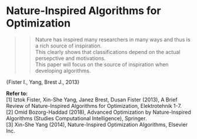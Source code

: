 # Nature-Inspired Algorithms for Optimization  
  

>>Nature has inspired many researchers in many ways and thus is a rich source of inspiration.  
>>This clearly shows that classifications depend on the actual persepctive and motivations.  
>>This paper will focus on the source of inspiration when developing algorithms.  
  
{Fister I., Yang, Brest J., 2013}   

 
**Refer to:**  
[1] Iztok Fister, Xin-She Yang, Janez Brest, Dusan Fister (2013), A Brief Review of Nature-Inspired Algorithms for Optimization, Elektrotehnik 1-7.  
[2] Omid Bozorg-Haddad (2018), Advanced Optimization by Nature-Inspired Algorithms (Studies Computational Intelligence), Springer.  
[3] Xin-She Yang (2014), Nature-Inspired Optimization Algorithms, Elsevier Inc.

